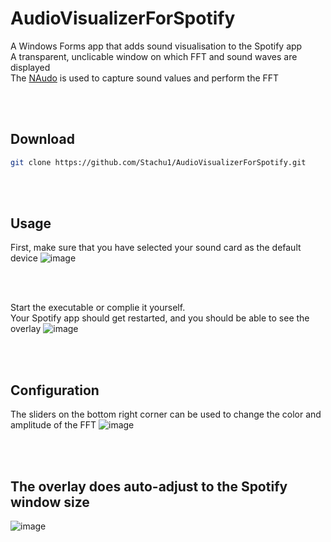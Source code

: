 # AudioVisualizerForSpotify
A Windows Forms app that adds sound visualisation to the Spotify app
<br>
A transparent, unclicable window on which FFT and sound waves are displayed
<br>
The [NAudo](https://github.com/naudio/NAudio) is used to capture sound values and perform the FFT

<br>
<br>

## Download
```bash
git clone https://github.com/Stachu1/AudioVisualizerForSpotify.git
```

<br>
<br>

## Usage
First, make sure that you have selected your sound card as the default device
![image](https://github.com/Stachu1/AudioVisualizerForSpotify/assets/77758413/07a7aa28-b083-406c-9a24-c6d84298de14)

<br>
<br>

Start the executable or complie it yourself.
<br>
Your Spotify app should get restarted, and you should be able to see the overlay
![image](https://github.com/Stachu1/AudioVisualizerForSpotify/assets/77758413/2f2e13a2-fa3e-43a1-8893-8c7ddf3bf96b)

<br>
<br>

## Configuration
The sliders on the bottom right corner can be used to change the color and amplitude of the FFT
![image](https://github.com/Stachu1/AudioVisualizerForSpotify/assets/77758413/3925005e-4b5c-422d-b1b9-54f19187273d)

<br>
<br>

## The overlay does auto-adjust to the Spotify window size
![image](https://github.com/Stachu1/AudioVisualizerForSpotify/assets/77758413/64a5a5ec-1f82-4f3e-8e63-23533ec5fbd5)

